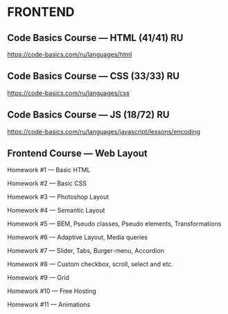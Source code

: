 # FRONTEND

## Code Basics Course — HTML (41/41) RU
https://code-basics.com/ru/languages/html

## Code Basics Course — CSS (33/33) RU
https://code-basics.com/ru/languages/css

## Code Basics Course — JS (18/72) RU
https://code-basics.com/ru/languages/javascript/lessons/encoding

## Frontend Course — Web Layout

Homework #1 — Basic HTML

Homework #2 — Basic CSS

Homework #3 — Photoshop Layout

Homework #4 — Semantic Layout

Homework #5 — BEM, Pseudo classes, Pseudo elements,
Transformations

Homework #6 — Adaptive Layout, Media queries

Homework #7 — Slider, Tabs, Burger-menu, Accordion

Homework #8 — Custom checkbox, scroll, select and etc.

Homework #9 — Grid

Homework #10 — Free Hosting

Homework #11 — Animations
